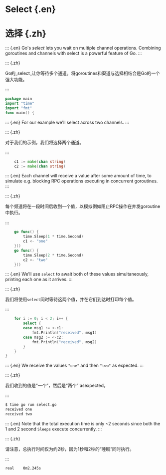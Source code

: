 
# Select {.en}


# 选择 {.zh}


::: {.en}
Go's _select_ lets you wait on multiple channel
operations. Combining goroutines and channels with
select is a powerful feature of Go.
:::

::: {.zh}

Go的_select_让你等待多个通道。将goroutines和渠道与选择相结合是Go的一个强大功能。

:::


```go
package main
import "time"
import "fmt"
func main() {
```


::: {.en}
For our example we'll select across two channels.
:::

::: {.zh}

对于我们的示例，我们将选择两个通道。

:::


```go
	c1 := make(chan string)
	c2 := make(chan string)
```


::: {.en}
Each channel will receive a value after some amount
of time, to simulate e.g. blocking RPC operations
executing in concurrent goroutines.
:::

::: {.zh}

每个频道将在一段时间后收到一个值，以模拟例如阻止RPC操作在并发goroutine中执行。

:::


```go
	go func() {
		time.Sleep(1 * time.Second)
		c1 <- "one"
	}()
	go func() {
		time.Sleep(2 * time.Second)
		c2 <- "two"
	}()
```


::: {.en}
We'll use `select` to await both of these values
simultaneously, printing each one as it arrives.
:::

::: {.zh}

我们将使用`select`同时等待这两个值，并在它们到达时打印每个值。

:::


```go
	for i := 0; i < 2; i++ {
		select {
		case msg1 := <-c1:
			fmt.Println("received", msg1)
		case msg2 := <-c2:
			fmt.Println("received", msg2)
		}
	}
}
```


::: {.en}
We receive the values `"one"` and then `"two"` as
expected.
:::

::: {.zh}

我们收到的值是“一个”，然后是“两个”`asexpected。

:::


```sh
$ time go run select.go 
received one
received two
```


::: {.en}
Note that the total execution time is only ~2 seconds
since both the 1 and 2 second `Sleeps` execute
concurrently.
:::

::: {.zh}

请注意，总执行时间仅为约2秒，因为1秒和2秒的“睡眠”同时执行。

:::


```sh
real	0m2.245s
```


